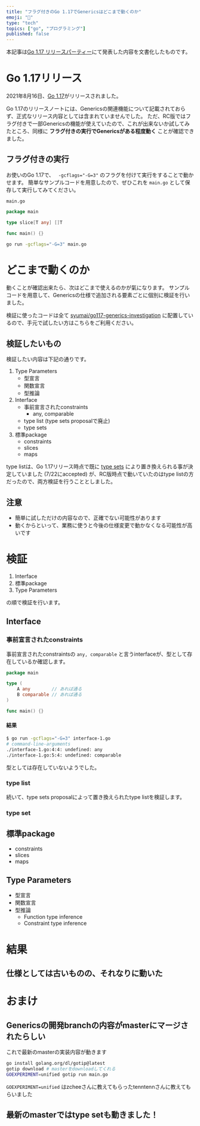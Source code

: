 ```yaml
---
title: "フラグ付きのGo 1.17でGenericsはどこまで動くのか"
emoji: "️🍄"
type: "tech"
topics: ["go", "プログラミング"]
published: false
---
```


本記事は[Go 1.17 リリースパーティー](https://gocon.connpass.com/event/216361/)にて発表した内容を文書化したものです。

# Go 1.17リリース

2021年8月16日、[Go 1.17](https://go.dev/blog/go1.17)がリリースされました。

Go 1.17のリリースノートには、Genericsの関連機能について記載されておらず、正式なリリース内容としては含まれていませんでした。
ただ、RC版ではフラグ付きで一部Genericsの機能が使えていたので、これが出来ないか試してみたところ、同様に **フラグ付きの実行でGenericsがある程度動く** ことが確認できました。

## フラグ付きの実行

お使いのGo 1.17で、 ` -gcflags="-G=3"` のフラグを付けて実行をすることで動かせます。
簡単なサンプルコードを用意したので、ぜひこれを `main.go` として保存して実行してみてください。

`main.go`

```go
package main

type slice[T any] []T

func main() {}
```

```sh
go run -gcflags="-G=3" main.go
```

# どこまで動くのか

動くことが確認出来たら、次はどこまで使えるのかが氣になります。
サンプルコードを用意して、Genericsの仕様で追加される要素ごとに個別に検証を行いました。

検証に使ったコードは全て [syumai/go117-generics-investigation](https://github.com/syumai/go117-generics-investigation) に配置しているので、手元で試したい方はこちらをご利用ください。

## 検証したいもの

検証したい内容は下記の通りです。

1. Type Parameters
   - 型宣言
   - 関数宣言
   - 型推論
2. Interface
   - 事前宣言されたconstraints
     - any, comparable
   - type list (type sets proposalで廃止)
   - type sets
3. 標準package
   - constraints
   - slices
   - maps

type listは、Go 1.17リリース時点で既に [type sets](https://github.com/golang/go/issues/45346) により置き換えられる事が決定していました (7/22にaccepted) が、RC版時点で動いていたのはtype listの方だったので、両方検証を行うこととしました。

## 注意

* 簡単に試しただけの内容なので、正確でない可能性があります
* 動くからといって、業務に使うと今後の仕様変更で動かなくなる可能性が高いです

# 検証

1. Interface
2. 標準package
3. Type Parameters

の順で検証を行います。

## Interface

### 事前宣言されたconstraints

事前宣言されたconstraintsの `any, comparable` と言うinterfaceが、型として存在しているか確認します。

```go
package main

type (
	A any        // あれば通る
	B comparable // あれば通る
)

func main() {}
```

#### 結果


```sh
$ go run -gcflags="-G=3" interface-1.go
# command-line-arguments
./interface-1.go:4:4: undefined: any
./interface-1.go:5:4: undefined: comparable
```

型としては存在していないようでした。

### type list

続いて、type sets proposalによって置き換えられたtype listを検証します。

### type set


## 標準package

  - constraints
  - slices
  - maps


## Type Parameters

  - 型宣言
  - 関数宣言
  - 型推論
    - Function type inference
    - Constraint type inference


# 結果


## 仕様としては古いものの、それなりに動いた


# おまけ


## Genericsの開発branchの内容がmasterにマージされたらしい


これで最新のmasterの実装内容が動きます

```sh
go install golang.org/dl/gotip@latest
gotip download # masterをdownloadしてくれる
GOEXPERIMENT=unified gotip run main.go
```

`GOEXPERIMENT=unified` はzcheeさんに教えてもらったtenntennさんに教えてもらいました


## 最新のmasterではtype setも動きました！


